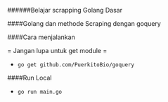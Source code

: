 ######Belajar scrapping Golang Dasar

####Golang dan methode Scraping dengan goquery

####Cara menjalankan

= Jangan lupa untuk get module =

 - `go get github.com/PuerkitoBio/goquery`

####Run Local
 - `go run main.go`
